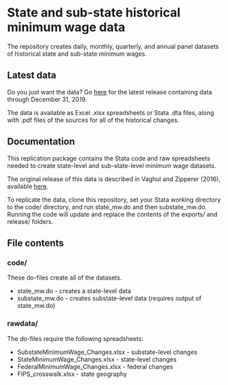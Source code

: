 # State and sub-state historical minimum wage data
The repository creates daily, monthly, quarterly, and annual panel
datasets of historical state and sub-state minimum wages.

## Latest data
Do you just want the data? Go
[here](https://github.com/benzipperer/historicalminwage/releases/latest)
for the latest release containing data through December 31, 2019.

The data is available as Excel .xlsx spreadsheets or Stata .dta files,
along with .pdf files of the sources for all of the historical changes.

## Documentation
This replication package contains the Stata code and raw
spreadsheets needed to create state-level and sub-state-level
minimum wage datasets.

The original release of this data is described in Vaghul and Zipperer (2016),
available [here](http://equitablegrowth.org/working-papers/historical-state-and-sub-state-minimum-wage-data/).

To replicate the data, clone this repository, set your Stata working directory
to the code/ directory, and run state_mw.do and then substate_mw.do. Running
the code will update and replace the contents of the exports/ and release/ folders.

## File contents
### code/
These do-files create all of the datasets.

* state_mw.do - creates a state-level data
* substate_mw.do - creates substate-level data (requires output of state_mw.do)

### rawdata/
The do-files require the following spreadsheets:

* SubstateMinimumWage_Changes.xlsx - substate-level changes
* StateMinimumWage_Changes.xlsx - state-level changes
* FederalMinimumWage_Changes.xlsx - federal changes
* FIPS_crosswalk.xlsx - state geography
